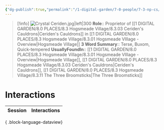 ```yaml
---
{"dg-publish":true,"permalink":"/1-digital-garden/7-0-people/7-3-np-cs/crystal-ceriden/","tags":["#person","#hogsmeade","#hogsmeade-resident","#shopkeeper"]}
---
```


>[!info] 
>![Crystal Ceriden.jpg|left|300](/img/user/1%20DIGITAL%20GARDEN/7.0%20PEOPLE/7.3%20NPCs/Headshots/Crystal%20Ceriden.jpg)
>**Role**:: Proprietor of [[1 DIGITAL GARDEN/8.0 PLACES/8.3 Hogsmeade Village/8.3.03 Ceriden's Cauldrons\|Ceriden's Cauldrons]] in [[1 DIGITAL GARDEN/8.0 PLACES/8.3 Hogsmeade Village/8.3.01 Hogsmeade VIllage - Overview\|Hogsmeade Village]]
>**3 Word Summary**:: Terse, Buxom, Quick-tempered
>**UsuallyFoundIn**::  [[1 DIGITAL GARDEN/8.0 PLACES/8.3 Hogsmeade Village/8.3.01 Hogsmeade VIllage - Overview\|Hogsmeade Village]], [[1 DIGITAL GARDEN/8.0 PLACES/8.3 Hogsmeade Village/8.3.03 Ceriden's Cauldrons\|Ceriden's Cauldrons]], [[1 DIGITAL GARDEN/8.0 PLACES/8.3 Hogsmeade Village/8.3.11 The Three Broomsticks\|The Three Broomsticks]]

# Interactions

| Session | Interactions |
| ------- | ------------ |

{ .block-language-dataview}
